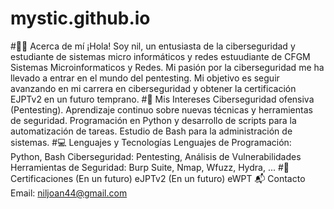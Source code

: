 # mystic.github.io
#🧑‍🎓 Acerca de mí
¡Hola! Soy nil, un entusiasta de la ciberseguridad y estudiante de sistemas micro informáticos y redes estuudiante de CFGM Sistemas Microinformaticos y Redes. Mi pasión por la ciberseguridad me ha llevado a entrar en el mundo del pentesting. Mi objetivo es seguir avanzando en mi carrera en ciberseguridad y obtener la certificación EJPTv2 en un futuro temprano.
#🎯 Mis Intereses
Ciberseguridad ofensiva (Pentesting).
Aprendizaje continuo sobre nuevas técnicas y herramientas de seguridad.
Programación en Python y desarrollo de scripts para la automatización de tareas.
Estudio de Bash para la administración de sistemas.
#💻 Lenguajes y Tecnologías
Lenguajes de Programación: Python, Bash
Ciberseguridad: Pentesting, Análisis de Vulnerabilidades
Herramientas de Seguridad: Burp Suite, Nmap, Wfuzz, Hydra, ...
#🏅 Certificaciones
 (En un futuro) eJPTv2
 (En un futuro) eWPT
📬 Contacto
Email: niljoan44@gmail.com
